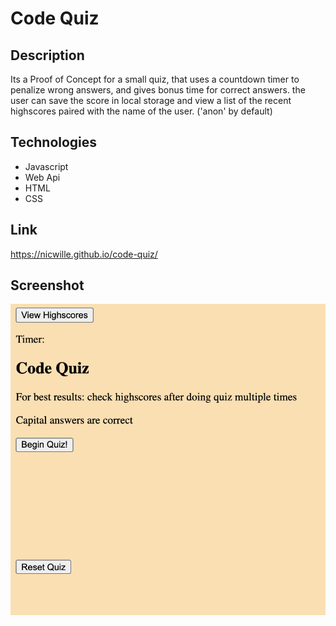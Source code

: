 # Code Quiz

## Description
Its a Proof of Concept for a small quiz, that uses a countdown timer to penalize wrong answers, and gives bonus time for correct answers. the user can save the score in local storage and view a list of the recent highscores paired with the name of the user. ('anon' by default)

## Technologies
- Javascript
- Web Api
- HTML
- CSS

## Link
https://nicwille.github.io/code-quiz/

## Screenshot

![website screenshot](screenshot.png)